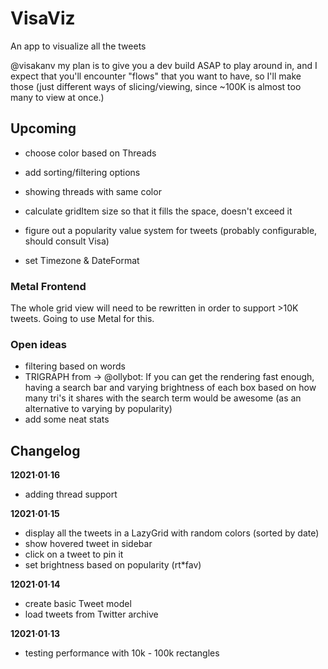 # VisaViz
An app to visualize all the tweets


@visakanv my plan is to give you a dev build ASAP to play around in, and I expect that you'll encounter "flows" that you want to have, so I'll make those
 (just different ways of slicing/viewing, since ~100K is almost too many to view at once.)


## Upcoming

- choose color based on Threads
- add sorting/filtering options
- showing threads with same color

- calculate gridItem size so that it fills the space, doesn't exceed it

- figure out a popularity value system for tweets (probably configurable, should consult Visa)

- set Timezone & DateFormat


### Metal Frontend

The whole grid view will need to be rewritten in order to support >10K tweets.
Going to use Metal for this.

### Open ideas
- filtering based on words
- TRIGRAPH from → @ollybot: If you can get the rendering fast enough, having a search bar and varying brightness of each box based on how many tri's it shares with the search term would be awesome (as an alternative to varying by popularity)
- add some neat stats



## Changelog


**12021·01·16**
- adding thread support

**12021·01·15**
- display all the tweets in a LazyGrid with random colors (sorted by date)
- show hovered tweet in sidebar
- click on a tweet to pin it
- set brightness based on popularity (rt*fav)

**12021·01·14**
- create basic Tweet model
- load tweets from Twitter archive

**12021·01·13**
- testing performance with 10k - 100k rectangles
